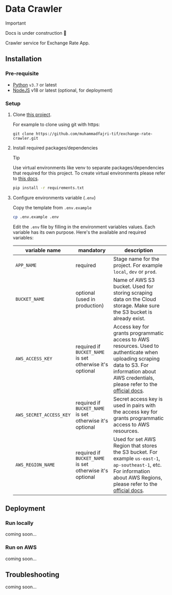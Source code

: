 # Data Crawler

> [!Important]
> Docs is under construction 🚧

Crawler service for Exchange Rate App.

## Installation

### Pre-requisite

- [Python](https://www.python.org/downloads/) `v3.7` or latest
- [NodeJS](https://nodejs.org/en/download/) v18 or latest (optional, for deployment)

### Setup

1. Clone [this project](https://github.com/muhammadfajri-tif/exchange-rate-crawler).

    For example to clone using git with https:

    ```
    git clone https://github.com/muhammadfajri-tif/exchange-rate-crawler.git
    ```

2. Install required packages/dependencies

    > [!TIP]
    > Use virtual environments like venv to separate packages/dependencies that required for this project. To create virtual environments please refer to [this docs](https://docs.python.org/3/library/venv.html#creating-virtual-environments).


    ```bash
    pip install -r requirements.txt
    ```

3. Configure environments variable (`.env`)

    Copy the template from `.env.example`

    ```bash
    cp .env.example .env
    ```

    Edit the `.env` file by filling in the environment variables values. Each variable has its own purpose. Here's the available and required variables:

    | variable name | mandatory | description | 
    | --- | --- | --- |
    | `APP_NAME` | required | Stage name for the project. For example `local`, `dev` or `prod`. |
    | `BUCKET_NAME` | optional (used in production) | Name of AWS S3 bucket. Used for storing scraping data on the Cloud storage. Make sure the S3 bucket is already exist. |
    | `AWS_ACCESS_KEY` | required if `BUCKET_NAME` is set otherwise it's optional | Access key for grants programmatic access to AWS resources. Used to authenticate when uploading scraping data to S3. For information about AWS credentials, please refer to the [official docs](https://docs.aws.amazon.com/IAM/latest/UserGuide/id_credentials_access-keys.html#access-keys_required-permissions). |
    | `AWS_SECRET_ACCESS_KEY` | required if `BUCKET_NAME` is set otherwise it's optional | Secret access key is used in pairs with the access key for grants programmatic access to AWS resources. |
    | `AWS_REGION_NAME` | required if `BUCKET_NAME` is set otherwise it's optional | Used for set AWS Region that stores the S3 bucket. For example `us-east-1`, `ap-southeast-1`, etc. For information about AWS Regions, please refer to the [official docs](https://docs.aws.amazon.com/AmazonRDS/latest/UserGuide/Concepts.RegionsAndAvailabilityZones.html#Concepts.RegionsAndAvailabilityZones.Regions). |


## Deployment

### Run locally

coming soon...

### Run on AWS

coming soon...

## Troubleshooting

coming soon...
